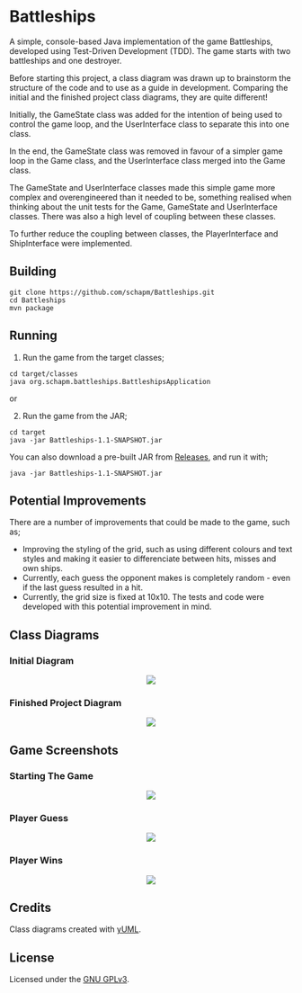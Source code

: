 # Battleships

A simple, console-based Java implementation of the game Battleships, developed using Test-Driven Development (TDD).
The game starts with two battleships and one destroyer.

Before starting this project, a class diagram was drawn up to brainstorm the structure of the code and to use as a guide in development.
Comparing the initial and the finished project class diagrams, they are quite different!

Initially, the GameState class was added for the intention of being used to control the game loop, and the UserInterface class to separate this into one class.

In the end, the GameState class was removed in favour of a simpler game loop in the Game class, and the UserInterface class merged into the Game class.

The GameState and UserInterface classes made this simple game more complex and overengineered than it needed to be, something realised when thinking about the unit tests for the Game, GameState and UserInterface classes.
There was also a high level of coupling between these classes.

To further reduce the coupling between classes, the PlayerInterface and ShipInterface were implemented.

## Building
```
git clone https://github.com/schapm/Battleships.git
cd Battleships
mvn package
```

## Running
1) Run the game from the target classes;
```
cd target/classes
java org.schapm.battleships.BattleshipsApplication
```

or

2) Run the game from the JAR;
```
cd target
java -jar Battleships-1.1-SNAPSHOT.jar
```

You can also download a pre-built JAR from [Releases](https://github.com/schapm/Battleships/releases), and run it with;

`java -jar Battleships-1.1-SNAPSHOT.jar`


## Potential Improvements
There are a number of improvements that could be made to the game, such as;
- Improving the styling of the grid, such as using different colours and text styles and making it easier to differenciate between hits, misses and own ships.
- Currently, each guess the opponent makes is completely random - even if the last guess resulted in a hit.
- Currently, the grid size is fixed at 10x10. The tests and code were developed with this potential improvement in mind.

## Class Diagrams
### Initial Diagram
<p align="center">
<img src="images/1-initial-class-diagram.jpg?raw=true"/>
</p>

### Finished Project Diagram
<p align="center">
<img src="images/2-finished-project-class-diagram.jpg?raw=true/">
</p>

## Game Screenshots
### Starting The Game
<p align="center">
<img src="images/3-game-start.png?raw=true"/>
</p>

### Player Guess
<p align="center">
<img src="images/4-player-guess.png?raw=true/">
</p>

### Player Wins
<p align="center">
<img src="images/5-game-win.png?raw=true/">
</p>

## Credits
Class diagrams created with [yUML](https://yuml.me/).

## License
Licensed under the [GNU GPLv3](LICENSE).